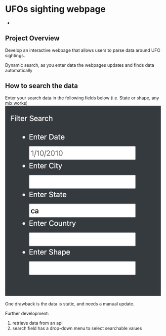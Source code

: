 # UFOs sighting webpage
-


## Project Overview


Develop an interactive webpage that allows users to parse data around UFO sightings.

Dynamic search, as you enter data the webpages updates and finds data automatically

## How to search the data

Enter your search data in the following fields below
(i.e. State or shape, any mix works)
![](/static/images/search.png)

One drawback is the data is static, and needs a manual update.

Further development:
1. retrieve data from an api
2. search field has a drop-down menu to select   searchable values
